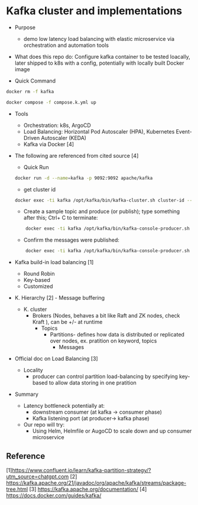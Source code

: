 # Kafka cluster and implementations

- Purpose
   - demo low latency load balancing with elastic microservice via orchestration and automation tools 

- What does this repo do: 
Configure kafka container to be tested loacally, later shipped to k8s with a config, potentially with locally built Docker image 

- Quick Command 
```bash 
docker rm -f kafka
```
```bash 
docker compose -f compose.k.yml up 
```
- Tools
    - Orchestration: k8s, ArgoCD
    - Load Balancing: Horizontal Pod Autoscaler (HPA), Kubernetes Event-Driven Autoscaler (KEDA)
    - Kafka via Docker [4]
- The following are referenced from cited source [4]

    - Quick Run
    ```bash 
    docker run -d --name=kafka -p 9092:9092 apache/kafka 
    ```
    - get cluster id
    ```bash 
    docker exec -ti kafka /opt/kafka/bin/kafka-cluster.sh cluster-id --bootstrap-server :9092 
    ```
    - Create a sample topic and produce (or publish); type something after this; Ctrl+ C to terminate: 
    ```bash 
        docker exec -ti kafka /opt/kafka/bin/kafka-console-producer.sh --bootstrap-server :9092 --topic demo
    ```
    - Confirm the messages were published: 
    ```bash 
        docker exec -ti kafka /opt/kafka/bin/kafka-console-producer.sh --bootstrap-server :9092 --topic demo 
    ```
- Kafka build-in load balancing [1]
    - Round Robin
    - Key-based
    - Customized

- K. Hierarchy [2] - Message buffering 
    - K. cluster 
        - Brokers (Nodes, behaves a bit like Raft and ZK nodes, check Kraft ), can be +/- at runtime
            - Topics
                - Partitions- defines how data is distributed or replicated over nodes, ex. pratition on keyword, topics 
                    - Messages

- Official doc on Load Balancing [3]
    - Locality 
        -  producer can control partition load-balancing by specifying key-based to allow data storing in one pratition 

- Summary
    - Latency bottleneck potentially at: 
        - downstream consumer (at kafka -> consumer phase)
        - Kafka listening port (at producer-> kafka phase)
    - Our repo will try: 
        - Using Helm, Helmfile or AugoCD to scale down and up consumer microservice 
## Reference 
 [1]https://www.confluent.io/learn/kafka-partition-strategy/?utm_source=chatgpt.com 
 [2] https://kafka.apache.org/21/javadoc/org/apache/kafka/streams/package-tree.html
 [3] https://kafka.apache.org/documentation/ 
 [4] https://docs.docker.com/guides/kafka/ 